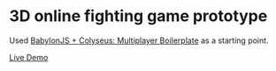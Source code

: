 # 3D online fighting game prototype

Used [BabylonJS + Colyseus: Multiplayer Boilerplate](https://github.com/endel/babylonjs-multiplayer-boilerplate.git) as a starting point.

[Live Demo](https://thawing-depths-11516.herokuapp.com/)

